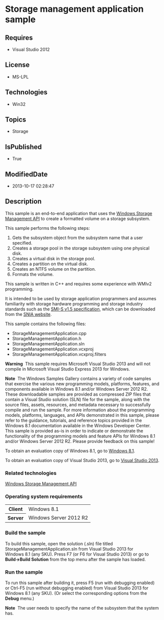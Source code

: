 # Storage management application sample
## Requires
* Visual Studio 2012
## License
* MS-LPL
## Technologies
* Win32
## Topics
* Storage
## IsPublished
* True
## ModifiedDate
* 2013-10-17 02:28:47
## Description

<div id="mainSection">
<p>This sample is an end-to-end application that uses the <a href="http://msdn.microsoft.com/en-us/library/windows/desktop/hh830613">
Windows Storage Management API</a> to create a formatted volume on a storage subsystem.
</p>
<p>This sample performs the following steps:</p>
<ol>
<li>Gets the subsystem object from the subsystem name that a user specified. </li><li>Creates a storage pool in the storage subsystem using one physical disk. </li><li>Creates a virtual disk in the storage pool. </li><li>Creates a partition on the virtual disk. </li><li>Creates an NTFS volume on the partition. </li><li>Formats the volume. </li></ol>
<p></p>
<p>This sample is written in C&#43;&#43; and requires some experience with WMIv2 programming.
</p>
<p>It is intended to be used by storage application programmers and assumes familiarity with storage hardware programming and storage industry standards such as the
<a href=" http://go.microsoft.com/fwlink/p/?linkid=161225">SMI-S v1.5 specification</a>, which can be downloaded from the
<a href="http://go.microsoft.com/fwlink/p/?linkid=161226">SNIA website</a>.</p>
<p>This sample contains the following files:</p>
<ul>
<li>StorageManagementApplication.cpp </li><li>StorageManagementApplication.h </li><li>StorageManagementApplication.sln </li><li>StorageManagementApplication.vcxproj </li><li>StorageManagementApplication.vcxproj.filters </li></ul>
<p></p>
<p class="note"><b>Warning</b>&nbsp;&nbsp;This sample requires Microsoft Visual Studio&nbsp;2013 and will not compile in Microsoft Visual Studio Express&nbsp;2013 for Windows.</p>
<p class="note"><b>Note</b>&nbsp;&nbsp;The Windows Samples Gallery contains a variety of code samples that exercise the various new programming models, platforms, features, and components available in Windows&nbsp;8.1 and/or Windows Server&nbsp;2012&nbsp;R2. These downloadable samples
 are provided as compressed ZIP files that contain a Visual Studio solution (SLN) file for the sample, along with the source files, assets, resources, and metadata necessary to successfully compile and run the sample. For more information about the programming
 models, platforms, languages, and APIs demonstrated in this sample, please refer to the guidance, tutorials, and reference topics provided in the Windows&nbsp;8.1 documentation available in the Windows Developer Center. This sample is provided as-is in order to
 indicate or demonstrate the functionality of the programming models and feature APIs for Windows&nbsp;8.1 and/or Windows Server&nbsp;2012&nbsp;R2. Please provide feedback on this sample!</p>
<p>To obtain an evaluation copy of Windows&nbsp;8.1, go to <a href="http://go.microsoft.com/fwlink/p/?linkid=301696">
Windows&nbsp;8.1</a>.</p>
<p>To obtain an evaluation copy of Visual Studio&nbsp;2013, go to <a href="http://go.microsoft.com/fwlink/p/?linkid=301697">
Visual Studio&nbsp;2013</a>.</p>
<h3>Related technologies</h3>
<a href="http://msdn.microsoft.com/en-us/library/windows/desktop/hh830613">Windows Storage Management API</a>
<h3>Operating system requirements</h3>
<table>
<tbody>
<tr>
<th>Client</th>
<td><dt>Windows&nbsp;8.1 </dt></td>
</tr>
<tr>
<th>Server</th>
<td><dt>Windows Server&nbsp;2012&nbsp;R2 </dt></td>
</tr>
</tbody>
</table>
<h3>Build the sample</h3>
<p>To build this sample, open the solution (.sln) file titled StorageManagementApplication.sln from Visual Studio&nbsp;2013 for Windows&nbsp;8.1 (any SKU). Press F7 (or F6 for Visual Studio&nbsp;2013) or go to
<b>Build-&gt;Build Solution</b> from the top menu after the sample has loaded.</p>
<h3>Run the sample</h3>
<p>To run this sample after building it, press F5 (run with debugging enabled) or Ctrl-F5 (run without debugging enabled) from Visual Studio&nbsp;2013 for Windows&nbsp;8.1 (any SKU). (Or select the corresponding options from the
<b>Debug</b> menu.)</p>
<p class="note"><b>Note</b>&nbsp;&nbsp;The user needs to specify the name of the subsystem that the system has.</p>
</div>
